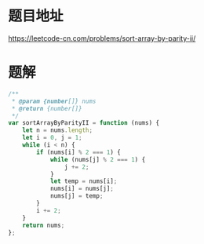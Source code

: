 # 题目地址
https://leetcode-cn.com/problems/sort-array-by-parity-ii/

# 题解
```js
/**
 * @param {number[]} nums
 * @return {number[]}
 */
var sortArrayByParityII = function (nums) {
    let n = nums.length;
    let i = 0, j = 1;
    while (i < n) {
        if (nums[i] % 2 === 1) {
            while (nums[j] % 2 === 1) {
                j += 2;
            }
            let temp = nums[i];
            nums[i] = nums[j];
            nums[j] = temp;
        }
        i += 2;
    }
    return nums;
};
```